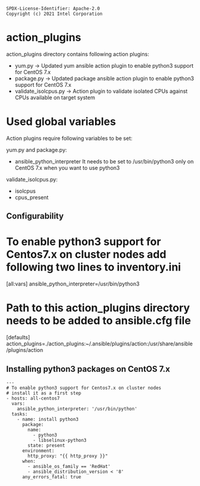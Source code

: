 ```text
SPDX-License-Identifier: Apache-2.0
Copyright (c) 2021 Intel Corporation
```

# action_plugins

action_plugins directory contains following action plugins:
- yum.py      -> Updated yum ansible action plugin to enable python3 support for CentOS 7.x
- package.py  -> Updated package ansible action plugin to enable python3 support for CentOS 7.x
- validate_isolcpus.py -> Action plugin to validate isolated CPUs against CPUs available on target system

# Used global variables

Action plugins require following variables to be set:

yum.py and package.py:
- ansible_python_interpreter
It needs to be set to /usr/bin/python3 only on CentOS 7.x when you want to use python3

validate_isolcpus.py:
- isolcpus
- cpus_present


## Configurability

# To enable python3 support for Centos7.x on cluster nodes add following two lines to inventory.ini
[all:vars]
ansible_python_interpreter=/usr/bin/python3

# Path to this action_plugins directory needs to be added to ansible.cfg file

[defaults]
action_plugins=./action_plugins:~/.ansible/plugins/action:/usr/share/ansible/plugins/action


## Installing python3 packages on CentOS 7.x

```
---
# To enable python3 support for Centos7.x on cluster nodes
# install it as a first step
- hosts: all-centos7
  vars:
    ansible_python_interpreter: '/usr/bin/python'
  tasks:
    - name: install python3
      package:
        name:
          - python3
          - libselinux-python3
        state: present
      environment:
        http_proxy: "{{ http_proxy }}"
      when:
        - ansible_os_family == 'RedHat'
        - ansible_distribution_version < '8'
      any_errors_fatal: true

```
